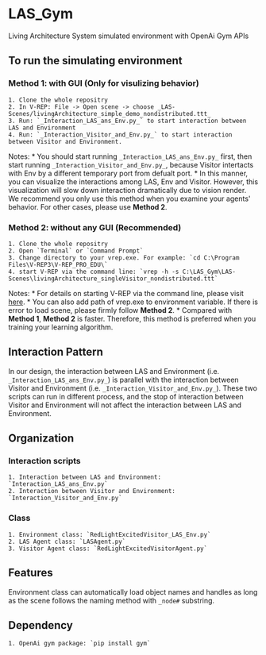 # LAS_Gym
Living Architecture System simulated environment with OpenAi Gym APIs

## To run the simulating environment
### Method 1: with GUI (Only for visulizing behavior)
    1. Clone the whole repositry
    2. In V-REP: File -> Open scene -> choose _LAS-Scenes/livingArchitecture_simple_demo_nondistributed.ttt_ 
    3. Run: `_Interaction_LAS_ans_Env.py_` to start interaction between LAS and Environment
    4. Run: `_Interaction_Visitor_and_Env.py_` to start interaction between Visitor and Environment.

Notes:
    * You should start running `_Interaction_LAS_ans_Env.py_` first, then start running `_Interaction_Visitor_and_Env.py_`, because Visitor intertacts with Env by a different temporary port from defualt port.
    * In this manner, you can visualize the interactions among LAS, Env and Visitor. However, this visualization will slow down interaction dramatically due to vision render. We recommend you only use this method when you examine your agents' behavior. For other cases, please use **Method 2**. 

### Method 2: without any GUI (Recommended)
    1. Clone the whole repositry
    2. Open `Terminal` or `Command Prompt`
    3. Change directory to your vrep.exe. For example: `cd C:\Program Files\V-REP3\V-REP_PRO_EDU\`
    4. start V-REP via the command line: `vrep -h -s C:\LAS_Gym\LAS-Scenes\livingArchitecture_singleVisitor_nondistributed.ttt`

Notes:
    * For details on starting V-REP via the command line, please visit [here](http://www.coppeliarobotics.com/helpFiles/en/commandLine.htm).
    * You can also add path of vrep.exe to environment variable. If there is error to load scene, please firmly follow **Method 2**.
    * Compared with **Method 1**, **Method 2** is faster. Therefore, this method is preferred when you training your learning algorithm.

## Interaction Pattern
In our design, the interaction between LAS and Environment (i.e. `_Interaction_LAS_ans_Env.py_`) is parallel with the interaction between Visitor and Environment (i.e. `_Interaction_Visitor_and_Env.py_`). These two scripts can run in different process, and the stop of interaction between Visitor and Environment will not affect the interaction between LAS and Environment.

## Organization
### Interaction scripts
    1. Interaction between LAS and Environment: `Interaction_LAS_ans_Env.py`
    2. Interaction between Visitor and Environment: `Interaction_Visitor_and_Env.py`
### Class
    1. Environment class: `RedLightExcitedVisitor_LAS_Env.py`
    2. LAS Agent class: `LASAgent.py`
    3. Visitor Agent class: `RedLightExcitedVisitorAgent.py`

## Features
Environment class can automatically load object names and handles as long as the scene follows the naming method with `_node#` substring.

## Dependency
    1. OpenAi gym package: `pip install gym`
